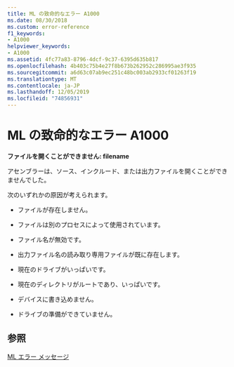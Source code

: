 ```yaml
---
title: ML の致命的なエラー A1000
ms.date: 08/30/2018
ms.custom: error-reference
f1_keywords:
- A1000
helpviewer_keywords:
- A1000
ms.assetid: 4fc77a83-8796-4dcf-9c37-6395d635b817
ms.openlocfilehash: 4b403c75b4e27f8b673b262952c286995ae3f935
ms.sourcegitcommit: a6d63c07ab9ec251c48bc003ab2933cf01263f19
ms.translationtype: MT
ms.contentlocale: ja-JP
ms.lasthandoff: 12/05/2019
ms.locfileid: "74856931"
---
```

# <a name="ml-fatal-error-a1000"></a>ML の致命的なエラー A1000

**ファイルを開くことができません: filename**

アセンブラーは、ソース、インクルード、または出力ファイルを開くことができませんでした。

次のいずれかの原因が考えられます。

- ファイルが存在しません。

- ファイルは別のプロセスによって使用されています。

- ファイル名が無効です。

- 出力ファイル名の読み取り専用ファイルが既に存在します。

- 現在のドライブがいっぱいです。

- 現在のディレクトリがルートであり、いっぱいです。

- デバイスに書き込めません。

- ドライブの準備ができていません。

## <a name="see-also"></a>参照

[ML エラー メッセージ](../../assembler/masm/ml-error-messages.md)<br/>
